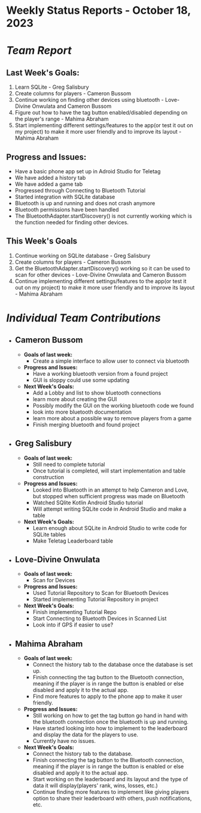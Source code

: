 # Weekly Status Reports - October 18, 2023

# *Team Report*

## Last Week's Goals:
1. Learn SQLite - Greg Salisbury
2. Create columns for players - Cameron Bussom
3. Continue working on finding other devices using bluetooth - Love-Divine Onwulata and Cameron Bussom
4. Figure out how to have the tag button enabled/disabled depending on the player's range - Mahima Abraham
5. Start implementing different settings/features to the app(or test it out on my project) to make it more user friendly and to improve its layout - Mahima Abraham

## Progress and Issues:
+ Have a basic phone app set up in Adroid Studio for Teletag
+ We have added a history tab
+ We have added a game tab
+ Progressed through Connecting to Bluetooth Tutorial
+ Started integration with SQLite database
+ Bluetooth is up and running and does not crash anymore
+ Bluetooth permissions have been handled
+ The BluetoothAdapter.startDiscovery() is not currently working which is the function needed for finding other devices. 
  

## This Week's Goals
1. Continue working on SQLite database - Greg Salisbury
2. Create columns for players - Cameron Bussom
3. Get the BluetoothAdapter.startDiscovery() working so it can be used to scan for other devices  - Love-Divine Onwulata and Cameron Bussom
5. Continue implementing different settings/features to the app(or test it out on my project) to make it more user friendly and to improve its layout - Mahima Abraham

# *Individual Team Contributions*

+ ## Cameron Bussom
    + **Goals of last week:**
      + Create a simple interface to allow user to connect via bluetooth
    + **Progress and Issues:**
      + Have a working bluetooth version from a found project
      + GUI is sloppy could use some updating
    + **Next Week's Goals:**
      + Add a Lobby and list to show bluetooth connections
      + learn more about creating the GUI
      + Possibly modify the GUI on the working bluetooth code we found
      + look into more bluetooth documentation
      + learn more about a possible way to remove players from a game
      + Finish merging bluetooth and found project

+ ## Greg Salisbury 
    + **Goals of last week:**
      + Still need to complete tutorial
      + Once tutorial is completed, will start implementation and table construction
    + **Progress and Issues:**
      + Looked into Bluetooth in an attempt to help Cameron and Love, but stopped when sufficient progress was made on Bluetooth
      + Watched SQlite Kotlin Android Studio tutorial
      + Will attempt writing SQLite code in Android Studio and make a table
    + **Next Week's Goals:**
      + Learn enough about SQLite in Android Studio to write code for SQLite tables
      + Make Teletag Leaderboard table

+ ## Love-Divine Onwulata
    + **Goals of last week:**
      + Scan for Devices
    + **Progress and Issues:**
      + Used Tutorial Repository to Scan for Bluetooth Devices
      + Started implementing Tutorial Repository in project
    + **Next Week's Goals:**
      + Finish implementing Tutorial Repo
      + Start Connecting to Bluetooth Devices in Scanned List
      + Look into if GPS if easier to use?

+ ## Mahima Abraham
    + **Goals of last week:**
       + Connect the history tab to the database once the database is set up. 
      + Finish connecting the tag button to the Bluetooth connection, meaning if the player is in range the button is enabled or else disabled and apply it to the actual app.
      + Find more features to apply to the phone app to make it user friendly. 
    + **Progress and Issues:**
      + Still working on how to get the tag button go hand in hand with the bluetooth connection once the bluetooth is up and running.
      + Have started looking into how to implement to the leaderboard and display the data for the players to use.
      + Currently have no issues.   
    + **Next Week's Goals:**
      + Connect the history tab to the database.
      + Finish connecting the tag button to the Bluetooth connection, meaning if the player is in range the button is enabled or else disabled and apply it to the actual app.
      + Start working on the leaderboard and its layout and the type of data it will display(players' rank, wins, losses, etc.)
      + Continue finding more features to implement like giving players option to share their leaderboard with others, push notifications, etc. 

